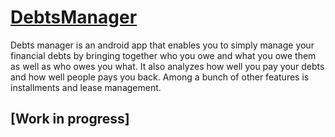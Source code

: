 # <u>DebtsManager</u>
Debts manager is an android app that enables you to simply manage your financial debts by bringing together who you owe and what you owe them as well as who owes you what. It also analyzes how well you pay your debts and how well people pays you back. Among a bunch of other features is installments and lease management.  

## [Work in progress] 
